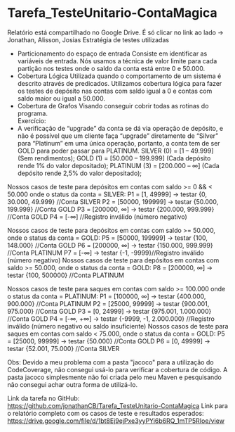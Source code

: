# Tarefa_TesteUnitario-ContaMagica
Relatório está compartilhado no Google Drive. É só clicar no link ao lado ->
Jonathan, Alisson, Josias
Estratégia de testes utilizadas
- Particionamento do espaço de entrada
  Consiste em identificar as variáveis de entrada.
  Nós usamos a técnica de valor limite para cada partição nos testes onde o saldo da conta está entre 0 e 50.000.
- Cobertura Lógica
  Utilizada quando o comportamento de um sistema é descrito através de predicados.
  Utilizamos cobertura lógica para fazer os testes de depósito nas contas com saldo igual a 0 e contas com saldo maior ou igual a 50.000.
- Cobertura de Grafos
  Visando conseguir cobrir todas as rotinas do programa.  
Exercício:
- A verificação de “upgrade” da conta se dá via operação de depósito, e não é possível que um cliente faça “upgrade” diretamente de “Silver” para “Platinum” em uma única operação, portanto, a conta tem de ser GOLD para poder passar para PLATINUM.
SILVER (0) = [1 – 49.999] (Sem rendimentos);
GOLD (1) = [50.000 – 199.999] (Cada depósito rende 1% do valor depositado);
PLATINUM (3) = [200.000 – ∞] (Cada depósito rende 2,5% do valor depositado);

Nossos casos de teste para depósitos em contas com saldo >= 0 && < 50.000 onde o status da conta = SILVER:
P1 = [1, 49999] -> testar {0, 30.000, 49.999} //Conta SILVER 
P2 = [50000, 199999] -> testar {50.000, 199.999} //Conta GOLD
P3 = [200000, ∞] -> testar {200.000, 999.999} //Conta GOLD
P4 = [-∞] //Registro inválido (número negativo)

Nossos casos de teste para depósitos em contas com saldo >= 50.000, onde o status da conta = GOLD:
P5 = [50000, 199999] -> testar {100, 148.000} //Conta GOLD
P6 = [200000, ∞] -> testar {150.000, 999.999} //Conta PLATINUM
P7 = [-∞] -> testar {-1, -9999}//Registro inválido (número negativo)
Nossos casos de teste para depósitos em contas com saldo >= 50.000, onde o status da conta = GOLD:
P8 = [200000, ∞] -> testar {100, 500000} //Conta PLATINUM

Nossos casos de teste para saques em contas com saldo >= 100.000 onde o status da conta = PLATINUM:
P1 = [100000, ∞] -> testar {400.000, 900.000} //Conta PLATINUM
P2 = [25000, 99999] -> testar {900.001, 975.000} //Conta GOLD
P3 = [0, 24999] -> testar {975.001, 1.000.000} //Conta GOLD
P4 = [-∞, +∞] -> testar {-9999, -1, 2.000.000} //Registro inválido (número negativo ou saldo insuficiente)
Nossos casos de teste para saques em contas com saldo < 75.000, onde o status da conta = GOLD:
P5 = [25000, 99999] -> testar {50.000} //Conta GOLD
P6 = [0, 49999] -> testar {52.001, 75.000} //Conta SILVER

Obs:  Devido a meu problema com a pasta "jacoco" para a utilização do CodeCoverage, não consegui usá-lo para verificar a cobertura de código.
A pasta jacoco simplesmente não foi criada pelo meu Maven e pesquisando não consegui achar outra forma de utilizá-lo.

Link da tarefa no GitHub: https://github.com/jonathanCB/Tarefa_TesteUnitario-ContaMagica
Link para o relatório completo com os casos de teste e resultados esperados: https://drive.google.com/file/d/1bt8Ej9ejPxe3yyPYi6b6RQ_1mTP5RIoe/view
